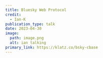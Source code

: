 ```yaml
---
title: Bluesky Web Protocol
credit:
  - Ian-K
publication_type: talk
date: 2023-04-30
image:
  path: image.png
  alt: ian talking
primary_link: https://klatz.co/bsky-cbase
---
```

